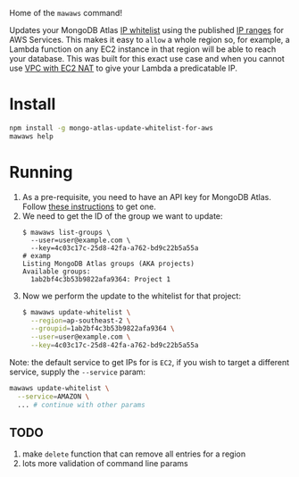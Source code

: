 Home of the `mawaws` command!

Updates your MongoDB Atlas [IP whitelist](https://docs.atlas.mongodb.com/security-whitelist/index.html) using the published [IP ranges](https://docs.aws.amazon.com/general/latest/gr/aws-ip-ranges.html) for AWS Services. This makes it easy to `allow` a whole region so, for example, a Lambda function on any EC2 instance in that region will be able to reach your database. This was built for this exact use case and when you cannot use [VPC with EC2 NAT](https://forums.aws.amazon.com/message.jspa?messageID=679504) to give your Lambda a predicatable IP.

# Install
```bash
npm install -g mongo-atlas-update-whitelist-for-aws
mawaws help
```

# Running
 1. As a pre-requisite, you need to have an API key for MongoDB Atlas. Follow [these instructions](https://docs.atlas.mongodb.com/configure-api-access/) to get one.
 1. We need to get the ID of the group we want to update:
      ```console
      $ mawaws list-groups \
        --user=user@example.com \
        --key=4c03c17c-25d8-42fa-a762-bd9c22b5a55a
      # examp
      Listing MongoDB Atlas groups (AKA projects)
      Available groups:
        1ab2bf4c3b53b9822afa9364: Project 1
      ```
  1. Now we perform the update to the whitelist for that project:
      ```bash
      $ mawaws update-whitelist \
        --region=ap-southeast-2 \
        --groupid=1ab2bf4c3b53b9822afa9364 \
        --user=user@example.com \
        --key=4c03c17c-25d8-42fa-a762-bd9c22b5a55a
      ```
Note: the default service to get IPs for is `EC2`, if you wish to target a different service, supply the `--service` param:
```bash
mawaws update-whitelist \
  --service=AMAZON \
  ... # continue with other params
```

## TODO
 1. make `delete` function that can remove all entries for a region
 1. lots more validation of command line params
